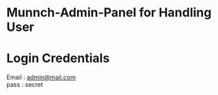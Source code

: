 # Munnch-Admin-Panel for Handling User


# Login Credentials
  Email : admin@mail.com <br/>
  pass : secret
